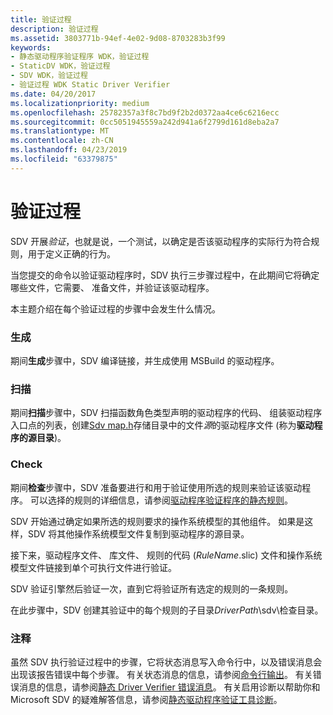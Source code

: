 ```yaml
---
title: 验证过程
description: 验证过程
ms.assetid: 3803771b-94ef-4e02-9d08-8703283b3f99
keywords:
- 静态驱动程序验证程序 WDK，验证过程
- StaticDV WDK，验证过程
- SDV WDK，验证过程
- 验证过程 WDK Static Driver Verifier
ms.date: 04/20/2017
ms.localizationpriority: medium
ms.openlocfilehash: 25782357a3f8c7bd9f2b2d0372aa4ce6c6216ecc
ms.sourcegitcommit: 0cc5051945559a242d941a6f2799d161d8eba2a7
ms.translationtype: MT
ms.contentlocale: zh-CN
ms.lasthandoff: 04/23/2019
ms.locfileid: "63379875"
---
```

# <a name="verification-process"></a>验证过程


SDV 开展*验证*，也就是说，一个测试，以确定是否该驱动程序的实际行为符合规则，用于定义正确的行为。

当您提交的命令以验证驱动程序时，SDV 执行三步骤过程中，在此期间它将确定哪些文件，它需要、 准备文件，并验证该驱动程序。

本主题介绍在每个验证过程的步骤中会发生什么情况。

### <a name="span-idbuildspanspan-idbuildspanbuild"></a><span id="build"></span><span id="BUILD"></span>生成

期间**生成**步骤中，SDV 编译链接，并生成使用 MSBuild 的驱动程序。

### <a name="span-idscanspanspan-idscanspanscan"></a><span id="scan"></span><span id="SCAN"></span>扫描

期间**扫描**步骤中，SDV 扫描函数角色类型声明的驱动程序的代码、 组装驱动程序入口点的列表，创建[Sdv map.h](sdv-map-h.md)存储目录中的文件*源*的驱动程序文件 (称为**驱动程序的源目录**)。

### <a name="span-idcheckspanspan-idcheckspancheck"></a><span id="check"></span><span id="CHECK"></span>Check

期间**检查**步骤中，SDV 准备要进行和用于验证使用所选的规则来验证该驱动程序。 可以选择的规则的详细信息，请参阅[驱动程序验证程序的静态规则](https://msdn.microsoft.com/library/windows/hardware/ff551714)。

SDV 开始通过确定如果所选的规则要求的操作系统模型的其他组件。 如果是这样，SDV 将其他操作系统模型文件复制到驱动程序的源目录。

接下来，驱动程序文件、 库文件、 规则的代码 (*RuleName*.slic) 文件和操作系统模型文件链接到单个可执行文件进行验证。

SDV 验证引擎然后验证一次，直到它将验证所有选定的规则的一条规则。

在此步骤中，SDV 创建其验证中的每个规则的子目录*DriverPath*\\sdv\\检查目录。

### <a name="span-idcommentspanspan-idcommentspancomment"></a><span id="comment"></span><span id="COMMENT"></span>注释

虽然 SDV 执行验证过程中的步骤，它将状态消息写入命令行中，以及错误消息会出现该报告错误中每个步骤。 有关状态消息的信息，请参阅[命令行输出](command-line-output.md)。 有关错误消息的信息，请参阅[静态 Driver Verifier 错误消息](static-driver-verifier-error-messages.md)。 有关启用诊断以帮助你和 Microsoft SDV 的疑难解答信息，请参阅[静态驱动程序验证工具诊断](static-driver-verifier-diagnostics.md)。

 

 





